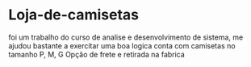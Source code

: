 # Loja-de-camisetas
foi um trabalho do curso de analise e desenvolvimento de sistema, me ajudou bastante a exercitar uma boa logica 
conta com camisetas no tamanho   P, M, G
Opção de frete e retirada na fabrica 
